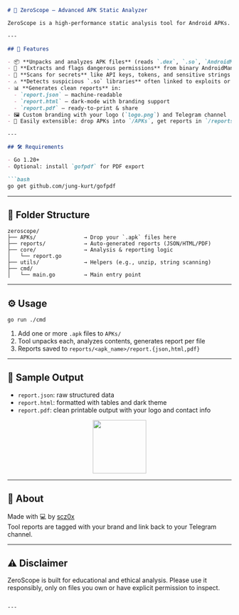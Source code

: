 ```markdown
# 🧠 ZeroScope — Advanced APK Static Analyzer

ZeroScope is a high-performance static analysis tool for Android APKs. Built with Go, it efficiently extracts metadata, scans for sensitive components, and generates professional reports in multiple formats (JSON, HTML, PDF) — all with cyberpunk polish and smart automation.

---

## 🚀 Features

- 📦 **Unpacks and analyzes APK files** (reads `.dex`, `.so`, `AndroidManifest.xml`, assets, etc.)
- 🔐 **Extracts and flags dangerous permissions** from binary AndroidManifest (AXML format)
- 🧬 **Scans for secrets** like API keys, tokens, and sensitive strings
- ⚠️ **Detects suspicious `.so` libraries** often linked to exploits or injections
- 📊 **Generates clean reports** in:
  - `report.json` — machine-readable
  - `report.html` — dark-mode with branding support
  - `report.pdf` — ready-to-print & share
- 🖼️ Custom branding with your logo (`logo.png`) and Telegram channel
- 🔧 Easily extensible: drop APKs into `/APKs`, get reports in `/reports`

---

## 🛠️ Requirements

- Go 1.20+
- Optional: install `gofpdf` for PDF export

```bash
go get github.com/jung-kurt/gofpdf
```

---

## 📁 Folder Structure

```
zeroscope/
├── APKs/               → Drop your `.apk` files here
├── reports/            → Auto-generated reports (JSON/HTML/PDF)
├── core/               → Analysis & reporting logic
│   └── report.go
├── utils/              → Helpers (e.g., unzip, string scanning)
├── cmd/
│   └── main.go         → Main entry point
```

---

## ⚙️ Usage

```bash
go run ./cmd
```

1. Add one or more `.apk` files to `APKs/`
2. Tool unpacks each, analyzes contents, generates report per file
3. Reports saved to `reports/<apk_name>/report.{json,html,pdf}`

---

## 📄 Sample Output

- `report.json`: raw structured data
- `report.html`: formatted with tables and dark theme
- `report.pdf`: clean printable output with your logo and contact info

<p align="center"><img src="reports/example/logo.png" width="120" /></p>

---

## 📡 About

Made with 💻 by [scz0x](https://t.me/SCZ0X_CH)  
Tool reports are tagged with your brand and link back to your Telegram channel.

---

## ⚠️ Disclaimer

ZeroScope is built for educational and ethical analysis. Please use it responsibly, only on files you own or have explicit permission to inspect.
```

---